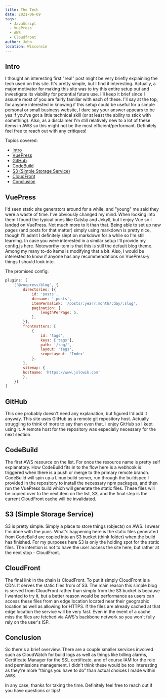```yaml
---
title: The Tech
date: 2021-06-09
tags: 
  - JavaScript
  - VuePress
  - AWS
  - Cloudfront
author: John
location: Wisconsin 
---
```


## Intro
I thought an interesting first "real" post might be very briefly explaining the tech used on this site. It's pretty simple, but I find it interesting. Actually, a major motivator for making this site was to try this entire setup out and investigate its viability for potential future use. I'll keep it brief since I assume most of you are fairly familiar with each of these. I'll say at the top, for anyone interested in knowing if this setup could be useful for a simple personal or small business website, I dare say your answer appears to be yes if you've got a little technical skill (or at least the ability to stick with something). Also, as a disclaimer I'm still relatively new to a lot of these items in AWS so this might not be the most efficient/performant. Definitely feel free to reach out with any critiques!

Topics covered:
- [Intro](#intro)
- [VuePress](#vuepress)
- [GitHub](#github)
- [CodeBuild](#codebuild)
- [S3 (Simple Storage Service)](#s3-simple-storage-service)
- [CloudFront](#cloudfront)
- [Conclusion](#conclusion)

## VuePress
I'd seen static site generators around for a while, and "young" me said they were a waste of time. I've obviously changed my mind. When looking into them I found the typical ones like Gatsby and Jekyll, but I enjoy Vue so I landed on VuePress. Not much more to it than that. Being able to set up new pages (and posts for that matter) simply using markdown is pretty nice, though I'll admit I definitely slept on markdown for a while so I'm still learning. In case you were interested in a similar setup I'll provide my config.js here. Noteworthy item is that this is still the default blog theme. Among my many to-do items is modifying that a bit. Also, I would be interested to know if anyone has any recommendations on VuePress-y things I should look into.

The promised config:

``` js
plugins: [
    ['@vuepress/blog', {
        directories: [{
            id: 'posts',
            dirname: '_posts',
            itemPermalink: '/posts/:year/:month/:day/:slug',
            pagination: {
                lengthPerPage: 5,
            },
        }],
        frontmatters: [
            {
                id: 'tags',
                keys: ['tags'],
                path: '/tag/',
                layout: 'Tags',
                scopeLayout: 'Index'
            },
        ],
        sitemap: {
        hostname: 'https://www.jslowik.com'
        },
    }]
]
```

## GitHub
This one probably doesn't need any explanation, but figured I'd add it anyway. This site uses GitHub as a remote git repository host. Actually struggling to think of more to say than even that. I enjoy GitHub so I kept using it. A remote host for the repository was especially necessary for the next section.

## CodeBuild
The first AWS resource on the list. For once the resource name is pretty self explanatory. How CodeBuild fits in to the flow here is a webhook is triggered when there is a push or merge to the primary remote branch. CodeBuild will spin up a Linux build server, run through the buildspec I provided in the repository to install the necessary npm packages, and then run the VuePress build which will generate the static files. These files will be copied over to the next item on the list, S3, and the final step is the current CloudFront cache will be invalidated.

## S3 (Simple Storage Service)
S3 is pretty simple. Simply a place to store things (objects) on AWS. I swear I'm done with the puns. What's happening here is the static files generated from CodeBuild are copied into an S3 bucket (think folder) when the build has finished. For my purposes here S3 is only the holding spot for the static files. The intention is not to have the user access the site here, but rather at the next stop - CloudFront.

## CloudFront
The final link in the chain is CloudFront. To put it simply CloudFront is a CDN. It serves the static files from of S3. The main reason this simple blog is served from CloudFront rather than simply from the S3 bucket is because I wanted to try it, but a better reason would be performance as users can access these files from an edge location located near their geographic location as well as allowing for HTTPS. If the files are already cached at that edge location the service will be very fast. Even in the event of a cache miss the files are fetched via AWS's backbone network so you won't fully rely on the user's ISP.

## Conclusion
So there's a brief overview. There are a couple smaller services involved such as CloudWatch for build logs as well as things like billing alarms, Certificate Manager for the SSL certificate, and of course IAM for the role and permissions management. I didn't think these would be too interesting as they're more "things you have to do" than actual choices I made within AWS.

In any case, thanks for taking the time. Definitely feel free to reach out if you have questions or tips!